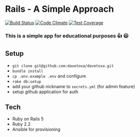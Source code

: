 Rails - A Simple Approach
====

[![Build Status](https://travis-ci.org/davetoxa/davetoxa.svg?branch=master)](https://travis-ci.org/davetoxa/davetoxa)
[![Code Climate](https://codeclimate.com/github/davetoxa/davetoxa/badges/gpa.svg)](https://codeclimate.com/github/davetoxa/davetoxa)
[![Test Coverage](https://codeclimate.com/github/davetoxa/davetoxa/badges/coverage.svg)](https://codeclimate.com/github/davetoxa/davetoxa/coverage)

### This is a simple app for educational purposes :+1: :smiley:
## Setup

* `git clone git@github.com:davetoxa/davetoxa.git`
* `bundle install`
* `cp .env.example .env` and configure
* `rake db:setup`
* add your github nickname to `secrets.yml` (for admin feature)
* setup github application for auth

## Tech
* Ruby on Rails 5
* Ruby 2.2
* Ansible for provisioning
